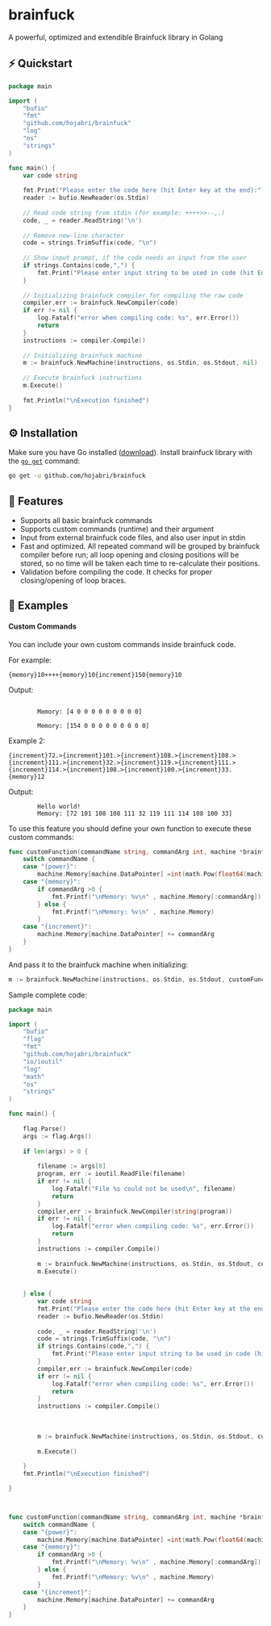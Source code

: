 # brainfuck
A powerful, optimized and extendible Brainfuck library in Golang

## ⚡️ Quickstart

```go
package main

import (
	"bufio"
	"fmt"
	"github.com/hojabri/brainfuck"
	"log"
	"os"
	"strings"
)

func main() {
	var code string
	
	fmt.Print("Please enter the code here (hit Enter key at the end):")
	reader := bufio.NewReader(os.Stdin)
	
	// Read code string from stdin (for example: ++++>>--,.)
	code, _ = reader.ReadString('\n')
	
	// Remove new-line character
	code = strings.TrimSuffix(code, "\n")
	
	// Show input prompt, if the code needs an input from the user
	if strings.Contains(code,",") {
		fmt.Print("Please enter input string to be used in code (hit Enter key at the end):")
	}
	
	// Initializing brainfuck compiler for compiling the raw code
	compiler,err := brainfuck.NewCompiler(code)
	if err != nil {
		log.Fatalf("error when compiling code: %s", err.Error())
		return
	}
	instructions := compiler.Compile()
	
	// Initializing brainfuck machine
	m := brainfuck.NewMachine(instructions, os.Stdin, os.Stdout, nil)
	
	// Execute brainfuck instructions
	m.Execute()
	
	fmt.Println("\nExecution finished")
}
```

## ⚙️ Installation

Make sure you have Go installed ([download](https://golang.org/dl/)). 
Install brainfuck library with the [`go get`](https://github.com/hojabri/brainfuck) command:

```bash
go get -u github.com/hojabri/brainfuck
```

## 🎯 Features

-   Supports all basic brainfuck commands
-   Supports custom commands (runtime) and their argument
-   Input from external brainfuck code files, and also user input in stdin
-   Fast and optimized. All repeated command will be grouped by brainfuck compiler before run; all loop opening and closing positions will be stored, so no time will be taken each time to re-calculate their positions.
-   Validation before compiling the code. It checks for proper closing/opening of loop braces. 

## 📖 Examples

####  Custom Commands 

You can include your own custom commands inside brainfuck code.

For example:
 ```
 {memory}10++++{memory}10{increment}150{memory}10
 ```
 Output:
```		Memory: [0 0 0 0 0 0 0 0 0 0]

		Memory: [4 0 0 0 0 0 0 0 0 0]

		Memory: [154 0 0 0 0 0 0 0 0 0]
```
 Example 2:
 ```
 {increment}72.>{increment}101.>{increment}108.>{increment}108.>{increment}111.>{increment}32.>{increment}119.>{increment}111.>{increment}114.>{increment}108.>{increment}100.>{increment}33.{memory}12
 ```
 Output:
```
		Hello world!
		Memory: [72 101 108 108 111 32 119 111 114 108 100 33]
```
To use this feature you should define your own function to execute these custom commands:

```go
func customFunction(commandName string, commandArg int, machine *brainfuck.Machine) {
	switch commandName {
	case "{power}":
		machine.Memory[machine.DataPointer] =int(math.Pow(float64(machine.Memory[machine.DataPointer]),float64(commandArg)))
	case "{memory}":
		if commandArg >0 {
			fmt.Printf("\nMemory: %v\n" , machine.Memory[:commandArg])
		} else {
			fmt.Printf("\nMemory: %v\n" , machine.Memory)
		}
	case "{increment}":
		machine.Memory[machine.DataPointer] += commandArg
	}
}
```

And pass it to the brainfuck machine when initializing:
```go
m := brainfuck.NewMachine(instructions, os.Stdin, os.Stdout, customFunction)
```

Sample complete code:
```go
package main

import (
	"bufio"
	"flag"
	"fmt"
	"github.com/hojabri/brainfuck"
	"io/ioutil"
	"log"
	"math"
	"os"
	"strings"
)

func main() {
	
	flag.Parse()
	args := flag.Args()
	
	if len(args) > 0 {
		
		filename := args[0]
		program, err := ioutil.ReadFile(filename)
		if err != nil {
			log.Fatalf("File %s could not be used\n", filename)
			return
		}
		compiler,err := brainfuck.NewCompiler(string(program))
		if err != nil {
			log.Fatalf("error when compiling code: %s", err.Error())
			return
		}
		instructions := compiler.Compile()
		
		m := brainfuck.NewMachine(instructions, os.Stdin, os.Stdout, customFunction)
		m.Execute()
	
	
	} else {
		var code string
		fmt.Print("Please enter the code here (hit Enter key at the end):")
		reader := bufio.NewReader(os.Stdin)
		
		code, _ = reader.ReadString('\n')
		code = strings.TrimSuffix(code, "\n")
		if strings.Contains(code,",") {
			fmt.Print("Please enter input string to be used in code (hit Enter key at the end):")
		}
		compiler,err := brainfuck.NewCompiler(code)
		if err != nil {
			log.Fatalf("error when compiling code: %s", err.Error())
			return
		}
		instructions := compiler.Compile()
		
		
		
		m := brainfuck.NewMachine(instructions, os.Stdin, os.Stdout, customFunction)
		
		m.Execute()
	
	}
	fmt.Println("\nExecution finished")

}



func customFunction(commandName string, commandArg int, machine *brainfuck.Machine) {
	switch commandName {
	case "{power}":
		machine.Memory[machine.DataPointer] =int(math.Pow(float64(machine.Memory[machine.DataPointer]),float64(commandArg)))
	case "{memory}":
		if commandArg >0 {
			fmt.Printf("\nMemory: %v\n" , machine.Memory[:commandArg])
		} else {
			fmt.Printf("\nMemory: %v\n" , machine.Memory)
		}
	case "{increment}":
		machine.Memory[machine.DataPointer] += commandArg
	}
}
```